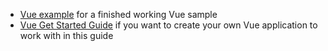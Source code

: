 * [Vue example](https://github.com/okta/samples-js-vue/tree/master/okta-hosted-login) for a finished working Vue sample
* [Vue Get Started Guide](https://vuejs.org/v2/guide/) if you want to create your own Vue application to work with in this guide
